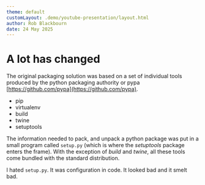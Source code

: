 ```yaml
---
theme: default
customLayout: .demo/youtube-presentation/layout.html
author: Rob Blackbourn
date: 24 May 2025
---
```


# A lot has changed

The original packaging solution was based on a set of individual tools produced by the
python packaging authority or pypa [https://github.com/pypa](https://github.com/pypa).

* pip
* virtualenv
* build
* twine
* setuptools

The information needed to pack, and unpack a python package was put in a small
program called `setup.py` (which is where the *setuptools* package enters the
frame). With the exception of *build* and *twine*, all these tools come bundled with
the standard distribution.

I hated `setup.py`. It was configuration in code. It looked bad and it smelt bad.
